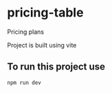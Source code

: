# pricing-table
Pricing plans 


Project is built using vite 

## To run this project use 
`npm run dev`
